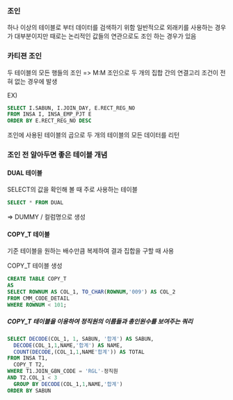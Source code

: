 ### 조인
하나 이상의 테이블로 부터 데이터를 검색하기 위함
일반적으로 외래키를 사용하는 경우가 대부분이지만 때로는 논리적인 값들의 연관으로도 조인 하는 경우가 있음

### 카티젼 조인
두 테이블의 모든 행들의 조인 => M:M 조인으로 두 개의 집합 간의 연결고리 조건이 전혀 없는 경우에 발생

EX)
```sql
SELECT I.SABUN, I.JOIN_DAY, E.RECT_REG_NO
FROM INSA I, INSA_EMP_PJT E
ORDER BY E.RECT_REG_NO DESC
```

조인에 사용된 테이블의 곱으로 두 개의 테이블의 모든 데이터를 리턴

### 조인 전 알아두면 좋은 테이블 개념

#### DUAL 테이블
SELECT의 값을 확인해 볼 때 주로 사용하는 테이블
```sql
SELECT * FROM DUAL
```

=> DUMMY / 컬럼명으로 생성

#### COPY_T 테이블
기준 테이블을 원하는 배수만큼 복제하여 결과 집합을 구할 때 사용

COPY_T 테이블 생성
```sql
CREATE TABLE COPY_T
AS
SELECT ROWNUM AS COL_1, TO_CHAR(ROWNUM,'009') AS COL_2
FROM CMM_CODE_DETAIL
WHERE ROWNUM < 101;
```

##### COPY_T 테이블을 이용하여 정직원의 이름들과 총인원수를 보여주는 쿼리
```sql
SELECT DECODE(COL_1, 1, SABUN, '합계') AS SABUN,
  DECODE(COL_1,1,NAME,'합계') AS NAME,
  COUNT(DECODE,(COL_1,1,NAME'합계')) AS TOTAL
FROM INSA T1,
  COPY_T T2,
WHERE T1.JOIN_GBN_CODE = 'RGL'-정직원
AND T2.COL_1 < 3
  GROUP BY DECODE(COL_1,1,NAME,'합계')
ORDER BY SABUN
```
